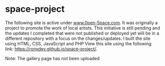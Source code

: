 # space-project
The following site is active under www.0pen-5pace.com. It was originally a project to promote the work of local artists. This initiative 
is still pending and the updates I completed that were not published or deployed yet will be in a different repository with a focus 
on the changes/updates. I built the site using HTML, CSS, JavaScript and PHP
View this site using the following link: https://ronxdev.github.io/space-project/.

Note: The gallery page has not been uploaded

